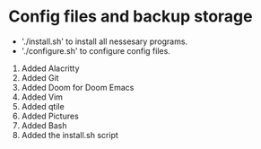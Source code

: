 # Config files and backup storage

* './install.sh' to install all nessesary programs.
* './configure.sh' to configure config files.

1. Added Alacritty
2. Added Git
3. Added Doom for Doom Emacs
4. Added Vim
5. Added qtile
6. Added Pictures
7. Added Bash
8. Added the install.sh script
